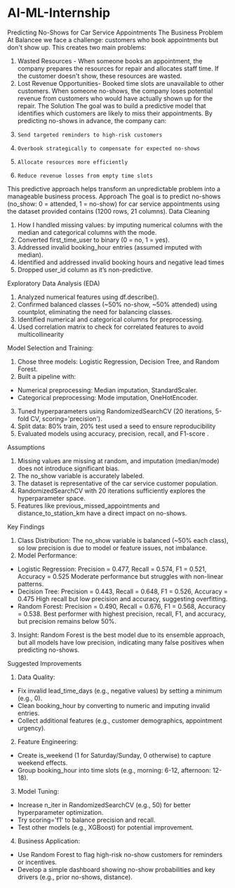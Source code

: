 # AI-ML-Internship

Predicting No-Shows for Car Service Appointments
The Business Problem 
At Balancee we face a challenge: customers who book appointments but don't show up. This creates two main problems: 
1. Wasted Resources - When someone books an appointment, the company prepares the resources for repair and allocates staff time. If the customer doesn't show, these resources are wasted. 
2. Lost Revenue Opportunities- Booked time slots are unavailable to other customers. When someone no-shows, the company loses potential revenue from customers who would have actually shown up for the repair. 
The Solution 
The goal was to build a predictive model that identifies which customers are likely to miss their appointments. By predicting no-shows in advance, the company can: 
 1.     Send targeted reminders to high-risk customers 
 2.     Overbook strategically to compensate for expected no-shows 
 3.     Allocate resources more efficiently 
 4.     Reduce revenue losses from empty time slots 
This predictive approach helps transform an unpredictable problem into a manageable business process. 
Approach 
The goal is to predict no-shows (no_show: 0 = attended, 1 = no-show) for car service appointments using the dataset provided contains (1200 rows, 21 columns). 
Data Cleaning
1.	How I handled missing values: by imputing numerical columns with the median and categorical columns with the mode.
2.	Converted first_time_user to binary (0 = no, 1 = yes).
3.	Addressed invalid booking_hour entries (assumed imputed with median).
4.	Identified and addressed invalid booking hours and negative lead times
5.	Dropped user_id column as it’s non-predictive.
 
Exploratory Data Analysis (EDA)
1.	Analyzed numerical features using df.describe().
2.	Confirmed balanced classes (~50% no-show, ~50% attended) using countplot, eliminating the need for balancing classes.
3.	Identified numerical and categorical columns for preprocessing.
4.	Used correlation matrix to check for correlated features to avoid multicollinearity
 
Model Selection and Training:
1.	Chose three models: Logistic Regression, Decision Tree, and Random Forest.
2.	Built a pipeline with:
-	Numerical preprocessing: Median imputation, StandardScaler.
-	Categorical preprocessing: Mode imputation, OneHotEncoder.
3.	Tuned hyperparameters using RandomizedSearchCV (20 iterations, 5-fold CV, scoring='precision').
4.	Split data: 80% train, 20% test used a seed to ensure reproducibility
5.	Evaluated models using accuracy, precision, recall, and F1-score .
 
Assumptions
1.	Missing values are missing at random, and imputation (median/mode) does not introduce significant bias.
2.	The no_show variable is accurately labeled.
3.	The dataset is representative of the car service customer population.
4.	RandomizedSearchCV with 20 iterations sufficiently explores the hyperparameter space.
5.	Features like previous_missed_appointments and distance_to_station_km have a direct impact on no-shows.

Key Findings
1.	Class Distribution: The no_show variable is balanced (~50% each class), so low precision is due to model or feature issues, not imbalance.
2.	Model Performance:
-	Logistic Regression: Precision = 0.477, Recall = 0.574, F1 = 0.521, Accuracy = 0.525
Moderate performance but struggles with non-linear patterns.
-	Decision Tree: Precision = 0.443, Recall = 0.648, F1 = 0.526, Accuracy = 0.475
High recall but low precision and accuracy, suggesting overfitting.
-	 Random Forest: Precision = 0.490, Recall = 0.676, F1 = 0.568, Accuracy = 0.538.
Best performer with highest precision, recall, F1, and accuracy, but precision remains below 50%.
 
3.	Insight: Random Forest is the best model due to its ensemble approach, but all models have low precision, indicating many false positives when predicting no-shows.
 
Suggested Improvements
1.	Data Quality:
-	Fix invalid lead_time_days (e.g., negative values) by setting a minimum (e.g., 0).
-	Clean booking_hour by converting to numeric and imputing invalid entries.
-	Collect additional features (e.g., customer demographics, appointment urgency).

2.	Feature Engineering:
-	Create is_weekend (1 for Saturday/Sunday, 0 otherwise) to capture weekend effects.
-	Group booking_hour into time slots (e.g., morning: 6-12, afternoon: 12-18).

3.	Model Tuning:
-	Increase n_iter in RandomizedSearchCV (e.g., 50) for better hyperparameter optimization.
-	Try scoring='f1' to balance precision and recall.
-	Test other models (e.g., XGBoost) for potential improvement.

4.	Business Application:
-	Use Random Forest to flag high-risk no-show customers for reminders or incentives.
-	Develop a simple dashboard showing no-show probabilities and key drivers (e.g., prior no-shows, distance).
 

 

 


